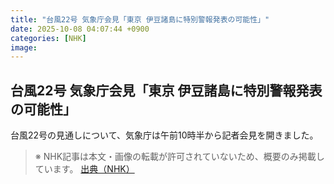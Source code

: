 ```yaml
---
title: "台風22号 気象庁会見「東京 伊豆諸島に特別警報発表の可能性」"
date: 2025-10-08 04:07:44 +0900
categories: [NHK]
image: 
---
```

## 台風22号 気象庁会見「東京 伊豆諸島に特別警報発表の可能性」

台風22号の見通しについて、気象庁は午前10時半から記者会見を開きました。

> ※ NHK記事は本文・画像の転載が許可されていないため、概要のみ掲載しています。
[出典（NHK）](http://www3.nhk.or.jp/news/html/20251008/k10014944151000.html)
